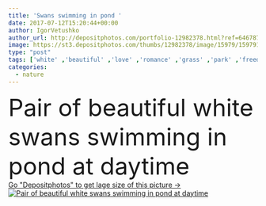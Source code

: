 ```yaml
---
title: 'Swans swimming in pond '
date: 2017-07-12T15:20:44+00:00
author: IgorVetushko
author_url: http://depositphotos.com/portfolio-12982378.html?ref=64678756
image: https://st3.depositphotos.com/thumbs/12982378/image/15979/159791680/api_thumb_450.jpg?forcejpeg=true
type: "post"
tags: ['white' ,'beautiful' ,'love' ,'romance' ,'grass' ,'park' ,'freedom' ,'outdoors' ,'nature' ,'water' ,'natural' ,'pond' ,'animals' ,'wildlife' ,'peace' ,'idyllic' ,'tranquil' ,'couple' ,'elegant' ,'purity' ,'together' ,'togetherness' ,'pair' ,'wild' ,'peaceful' ,'swim' ,'lake' ,'birds' ,'wings' ,'graceful' ,'daytime' ,'floating' ,'summertime' ,'swans' ,'copy space' ]
categories: 
  - nature
---
```

<div aling="center">
            <font size="60"> Pair of beautiful white swans swimming in pond at daytime</font>   
</div>
<div>
    <a href='https://depositphotos.com/159791680/stock-photo-swans-swimming-in-pond.html?ref=64678756' target=_blank > Go "Depositphotos" to get lage size of this picture ->
        <img href='https://depositphotos.com/159791680/stock-photo-swans-swimming-in-pond.html?ref=64678756' src='https://st3.depositphotos.com/12982378/15979/i/950/depositphotos_159791680-stock-photo-swans-swimming-in-pond.jpg?forcejpeg=true' alt='Pair of beautiful white swans swimming in pond at daytime' >
    </a>
</div>
